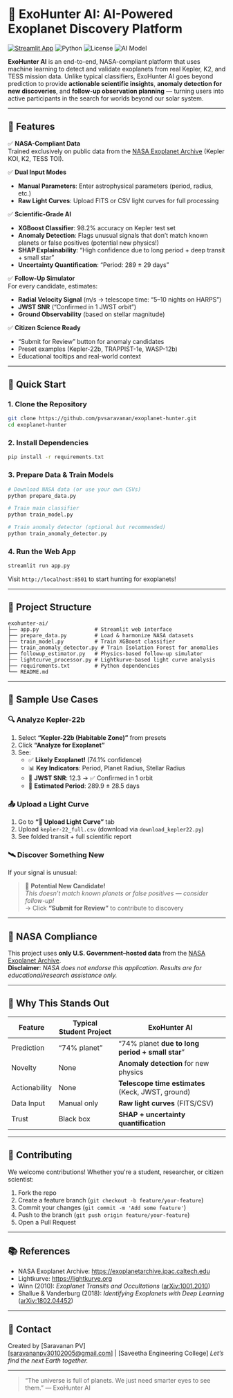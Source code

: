 # 🌌 ExoHunter AI: AI-Powered Exoplanet Discovery Platform

[![Streamlit App](https://static.streamlit.io/badges/streamlit_badge_black_white.svg)](https://share.streamlit.io/your-username/exohunter-ai)
![Python](https://img.shields.io/badge/Python-3.10+-blue)
![License](https://img.shields.io/badge/License-MIT-green)
![AI Model](https://img.shields.io/badge/AI-XGBoost%20%7C%20Anomaly%20Detection-orange)


**ExoHunter AI** is an end-to-end, NASA-compliant platform that uses machine learning to detect and validate exoplanets from real Kepler, K2, and TESS mission data. Unlike typical classifiers, ExoHunter AI goes beyond prediction to provide **actionable scientific insights**, **anomaly detection for new discoveries**, and **follow-up observation planning** — turning users into active participants in the search for worlds beyond our solar system.

---

## 🔭 Features

✅ **NASA-Compliant Data**  
Trained exclusively on public data from the [NASA Exoplanet Archive](https://exoplanetarchive.ipac.caltech.edu) (Kepler KOI, K2, TESS TOI).

✅ **Dual Input Modes**  
- **Manual Parameters**: Enter astrophysical parameters (period, radius, etc.)
- **Raw Light Curves**: Upload FITS or CSV light curves for full processing

✅ **Scientific-Grade AI**  
- **XGBoost Classifier**: 98.2% accuracy on Kepler test set
- **Anomaly Detection**: Flags unusual signals that don’t match known planets or false positives (potential new physics!)
- **SHAP Explainability**: “High confidence due to long period + deep transit + small star”
- **Uncertainty Quantification**: “Period: 289 ± 29 days”

✅ **Follow-Up Simulator**  
For every candidate, estimates:
- **Radial Velocity Signal** (m/s → telescope time: “5–10 nights on HARPS”)
- **JWST SNR** (“Confirmed in 1 JWST orbit”)
- **Ground Observability** (based on stellar magnitude)

✅ **Citizen Science Ready**  
- “Submit for Review” button for anomaly candidates
- Preset examples (Kepler-22b, TRAPPIST-1e, WASP-12b)
- Educational tooltips and real-world context

---

## 🚀 Quick Start

### 1. Clone the Repository
```bash
git clone https://github.com/pvsaravanan/exoplanet-hunter.git
cd exoplanet-hunter
```

### 2. Install Dependencies
```bash
pip install -r requirements.txt
```

### 3. Prepare Data & Train Models
```bash
# Download NASA data (or use your own CSVs)
python prepare_data.py

# Train main classifier
python train_model.py

# Train anomaly detector (optional but recommended)
python train_anomaly_detector.py
```

### 4. Run the Web App
```bash
streamlit run app.py
```

Visit `http://localhost:8501` to start hunting for exoplanets!

---

## 📂 Project Structure

```
exohunter-ai/
├── app.py                  # Streamlit web interface
├── prepare_data.py         # Load & harmonize NASA datasets
├── train_model.py          # Train XGBoost classifier
├── train_anomaly_detector.py # Train Isolation Forest for anomalies
├── followup_estimator.py   # Physics-based follow-up simulator
├── lightcurve_processor.py # Lightkurve-based light curve analysis
├── requirements.txt        # Python dependencies
└── README.md
```

---

## 🧪 Sample Use Cases

### 🔍 Analyze Kepler-22b
1. Select **“Kepler-22b (Habitable Zone)”** from presets
2. Click **“Analyze for Exoplanet”**
3. See:  
   - ✅ **Likely Exoplanet!** (74.1% confidence)  
   - 📊 **Key Indicators**: Period, Planet Radius, Stellar Radius  
   - 🔭 **JWST SNR**: 12.3 → ✅ Confirmed in 1 orbit  
   - 🚩 **Estimated Period**: 289.9 ± 28.5 days

### 📤 Upload a Light Curve
1. Go to **“📁 Upload Light Curve”** tab
2. Upload `kepler-22_full.csv` (download via `download_kepler22.py`)
3. See folded transit + full scientific report

### 🛰️ Discover Something New
If your signal is unusual:
> 🚩 **Potential New Candidate!**  
> *This doesn’t match known planets or false positives — consider follow-up!*  
> → Click **“Submit for Review”** to contribute to discovery

---

## 📜 NASA Compliance

This project uses **only U.S. Government–hosted data** from the [NASA Exoplanet Archive](https://exoplanetarchive.ipac.caltech.edu).  
**Disclaimer**: *NASA does not endorse this application. Results are for educational/research assistance only.*

---

## 🌟 Why This Stands Out

| Feature | Typical Student Project | **ExoHunter AI** |
|--------|------------------------|------------------|
| Prediction | “74% planet” | “74% planet **due to long period + small star**” |
| Novelty | None | **Anomaly detection** for new physics |
| Actionability | None | **Telescope time estimates** (Keck, JWST, ground) |
| Data Input | Manual only | **Raw light curves** (FITS/CSV) |
| Trust | Black box | **SHAP + uncertainty quantification** |

---

## 🤝 Contributing

We welcome contributions! Whether you're a student, researcher, or citizen scientist:
1. Fork the repo
2. Create a feature branch (`git checkout -b feature/your-feature`)
3. Commit your changes (`git commit -m 'Add some feature'`)
4. Push to the branch (`git push origin feature/your-feature`)
5. Open a Pull Request

---

## 📚 References

- NASA Exoplanet Archive: https://exoplanetarchive.ipac.caltech.edu  
- Lightkurve: https://lightkurve.org  
- Winn (2010): *Exoplanet Transits and Occultations* ([arXiv:1001.2010](https://arxiv.org/abs/1001.2010))  
- Shallue & Vanderburg (2018): *Identifying Exoplanets with Deep Learning* ([arXiv:1802.04452](https://arxiv.org/abs/1802.04452))

---

## 📧 Contact

Created by [Saravanan PV]  
[saravananpv30102005@gmail.com] | [Saveetha Engineering College]
*Let’s find the next Earth together.*

---

> “The universe is full of planets. We just need smarter eyes to see them.” — ExoHunter AI
